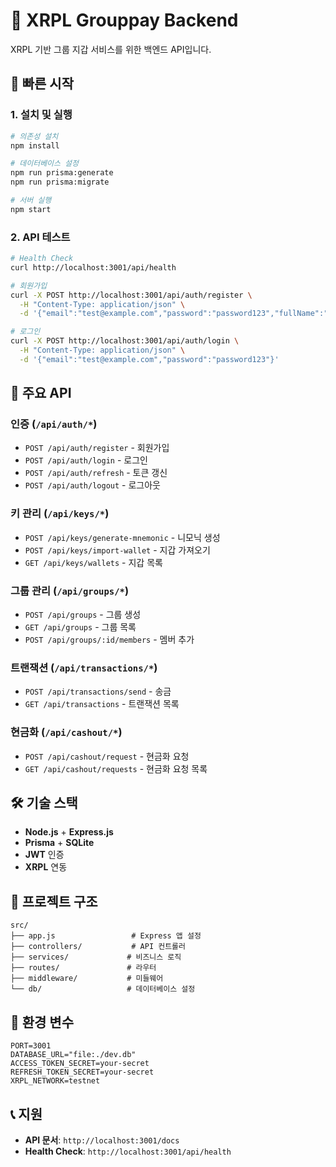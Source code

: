 # 🚀 XRPL Grouppay Backend

XRPL 기반 그룹 지갑 서비스를 위한 백엔드 API입니다.

## 🚀 빠른 시작

### 1. 설치 및 실행

```bash
# 의존성 설치
npm install

# 데이터베이스 설정
npm run prisma:generate
npm run prisma:migrate

# 서버 실행
npm start
```

### 2. API 테스트

```bash
# Health Check
curl http://localhost:3001/api/health

# 회원가입
curl -X POST http://localhost:3001/api/auth/register \
  -H "Content-Type: application/json" \
  -d '{"email":"test@example.com","password":"password123","fullName":"Test User"}'

# 로그인
curl -X POST http://localhost:3001/api/auth/login \
  -H "Content-Type: application/json" \
  -d '{"email":"test@example.com","password":"password123"}'
```

## 📡 주요 API

### 인증 (`/api/auth/*`)

- `POST /api/auth/register` - 회원가입
- `POST /api/auth/login` - 로그인
- `POST /api/auth/refresh` - 토큰 갱신
- `POST /api/auth/logout` - 로그아웃

### 키 관리 (`/api/keys/*`)

- `POST /api/keys/generate-mnemonic` - 니모닉 생성
- `POST /api/keys/import-wallet` - 지갑 가져오기
- `GET /api/keys/wallets` - 지갑 목록

### 그룹 관리 (`/api/groups/*`)

- `POST /api/groups` - 그룹 생성
- `GET /api/groups` - 그룹 목록
- `POST /api/groups/:id/members` - 멤버 추가

### 트랜잭션 (`/api/transactions/*`)

- `POST /api/transactions/send` - 송금
- `GET /api/transactions` - 트랜잭션 목록

### 현금화 (`/api/cashout/*`)

- `POST /api/cashout/request` - 현금화 요청
- `GET /api/cashout/requests` - 현금화 요청 목록

## 🛠 기술 스택

- **Node.js** + **Express.js**
- **Prisma** + **SQLite**
- **JWT** 인증
- **XRPL** 연동

## 📁 프로젝트 구조

```
src/
├── app.js                 # Express 앱 설정
├── controllers/           # API 컨트롤러
├── services/             # 비즈니스 로직
├── routes/               # 라우터
├── middleware/           # 미들웨어
└── db/                   # 데이터베이스 설정
```

## 🔧 환경 변수

```env
PORT=3001
DATABASE_URL="file:./dev.db"
ACCESS_TOKEN_SECRET=your-secret
REFRESH_TOKEN_SECRET=your-secret
XRPL_NETWORK=testnet
```

## 📞 지원

- **API 문서**: `http://localhost:3001/docs`
- **Health Check**: `http://localhost:3001/api/health`
